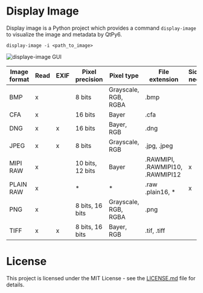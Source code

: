 # Display Image

Display image is a Python project which provides a command `display-image` to visualize the image and metadata by QtPy6.
~~~~~~~~~~~~~~~{.shell}
display-image -i <path_to_image>
~~~~~~~~~~~~~~~
![displaye-image GUI](https://github.com/sygslhy/display-image/blob/master/images/display-image-gui.png)


| Image format  | Read | EXIF | Pixel precision        | Pixel type           | File extension                   |  Sidecar needed  |
|---------------|------|------|------------------------|----------------------|----------------------------------|------------------|
| BMP           | x    |      | 8 bits                 | Grayscale, RGB, RGBA | .bmp                             |                  |
| CFA           | x    |      | 16 bits                | Bayer                | .cfa                             |                  |
| DNG           | x    | x    | 16 bits                | Bayer, RGB           | .dng                             |                  |
| JPEG          | x    | x    | 8 bits                 | Grayscale, RGB       | .jpg, .jpeg                      |                  |
| MIPI RAW      | x    |      | 10 bits, 12 bits       | Bayer                | .RAWMIPI, .RAWMIPI10, .RAWMIPI12 | x                |
| PLAIN RAW     | x    |      | *                      | *                    | .raw .plain16, *                 | x                |
| PNG           | x    |      | 8 bits, 16 bits        | Grayscale, RGB, RGBA | .png                             |                  |
| TIFF          | x    | x    | 8 bits, 16 bits        | Bayer, RGB           | .tif, .tiff                      |                  |


# License

This project is licensed under the MIT License - see the [LICENSE.md](https://github.com/sygslhy/display-image/blob/master/LICENSE.md) file for details.
